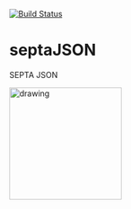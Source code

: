[![Build Status](https://travis-ci.org/mchirico/septaJSON.svg?branch=develop)](https://travis-ci.org/mchirico/septaJSON)

# septaJSON
SEPTA JSON



<img src="https://user-images.githubusercontent.com/755710/52525064-1020f500-2c72-11e9-8fb9-9e680aa44981.png" alt="drawing" width="200"/>

